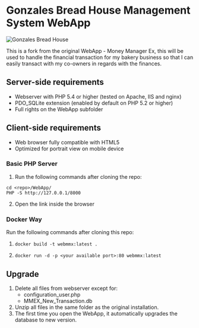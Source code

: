 Gonzales Bread House Management System WebApp
===============================================

![Gonzales Bread House](./WebApp/res/mmex.png)

This is a fork from the original WebApp - Money Manager Ex, this will be used to handle the financial transaction for my bakery business so that I can easily transact with my co-owners in regards with the finances.

## Server-side requirements

 * Webserver with PHP 5.4 or higher (tested on Apache, IIS and nginx)
 * PDO_SQLite extension (enabled by default on PHP 5.2 or higher)
 * Full rights on the WebApp subfolder

## Client-side requirements

 * Web browser fully compatible with HTML5
 * Optimized for portrait view on mobile device

### Basic PHP Server 

1. Run the following commands after cloning the repo:

``` 
cd <repo>/WebApp/
PHP -S http://127.0.0.1/8000
```
2. Open the link inside the browser

### Docker Way 

Run the following commands after cloning this repo:

1. `docker build -t webmmx:latest .`

2. `docker run -d -p <your available port>:80 webmmx:latest`

## Upgrade

 1. Delete all files from webserver except for:
    * configuration_user.php
    * MMEX_New_Transaction.db
 2. Unzip all files in the same folder as the original installation.
 3. The first time you open the WebApp, it automatically upgrades the database to new version.
